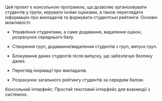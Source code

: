 Цей проект є консольною програмою, що дозволяє організовувати студентів у групи, керувати їхніми оцінками, а також переглядати інформацію про викладачів та формувати студентські рейтинги.
Основні можливості:
 - Управління студентами, а саме додавання, видалення оцінок, розрахунок середнього балу.

- Створення груп, додавання/видалення студентів з груп, випуск груп.

- Блокування даних студентів після випуску, що забезпечує безпеку даних.

- Перегляд інормації про викладачів.

- Розрахунок загального рейтингу студентів за середнім балом.

Консольний інтерфейс: Простий текстовий інтерфейс для взаємодії з системою.
